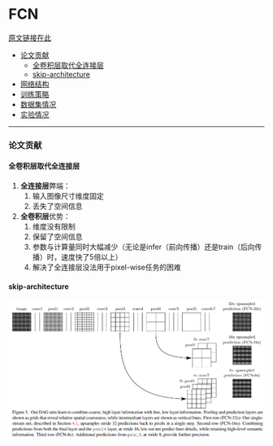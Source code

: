 # FCN 
[原文链接在此](https://arxiv.org/pdf/1411.4038.pdf)
- [论文贡献](#论文贡献)
   - [全卷积层取代全连接层](#全卷积层取代全连接层)
   - [skip-architecture](#skip-architecture)
- [网络结构]()
- [训练策略]()
- [数据集情况]()
- [实验情况]()
----------
### 论文贡献
#### 全卷积层取代全连接层
1. **全连接层**弊端：
   1. 输入图像尺寸维度固定
   2. 丢失了空间信息
2. **全卷积层**优势：
   1. 维度没有限制
   2. 保留了空间信息
   3. 参数与计算量同时大幅减少（无论是infer（前向传播）还是train（后向传播）时，速度快了5倍以上）
   4. 解决了全连接层没法用于pixel-wise任务的困难
#### skip-architecture
![skip-architecture](FCN/FCN-fig3.png)
